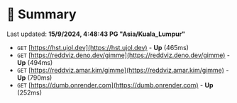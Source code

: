 # 📖 Summary
Last updated: **15/9/2024, 4:48:43 PG "Asia/Kuala_Lumpur"**

- `GET` [https://hst.ujol.dev](https://hst.ujol.dev) - **Up** (465ms)
- `GET` [https://reddviz.deno.dev/gimme](https://reddviz.deno.dev/gimme) - **Up** (494ms)
- `GET` [https://reddviz.amar.kim/gimme](https://reddviz.amar.kim/gimme) - **Up** (790ms)
- `GET` [https://dumb.onrender.com](https://dumb.onrender.com) - **Up** (252ms)
